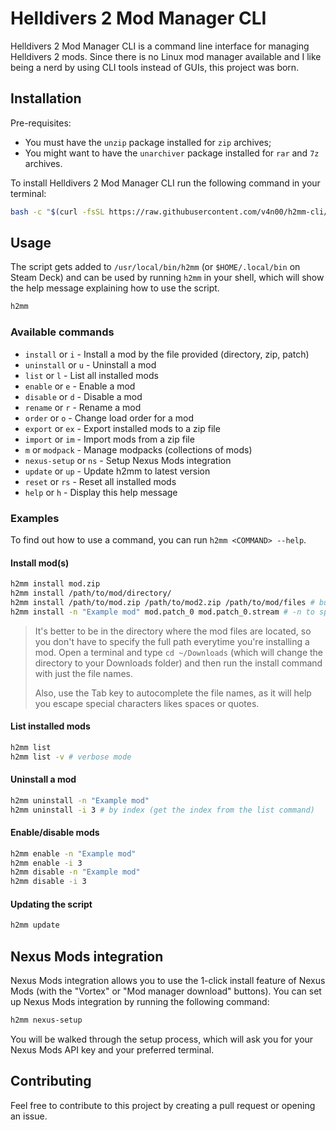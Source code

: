 # Helldivers 2 Mod Manager CLI

Helldivers 2 Mod Manager CLI is a command line interface for managing Helldivers 2 mods. Since there is no Linux mod manager available and I like being a nerd by using CLI tools instead of GUIs, this project was born.

## Installation

Pre-requisites:

- You must have the `unzip` package installed for `zip` archives;
- You might want to have the `unarchiver` package installed for `rar` and `7z` archives.

To install Helldivers 2 Mod Manager CLI run the following command in your terminal:

```bash
bash -c "$(curl -fsSL https://raw.githubusercontent.com/v4n00/h2mm-cli/refs/heads/master/install.sh)"
```

## Usage

The script gets added to `/usr/local/bin/h2mm` (or `$HOME/.local/bin` on Steam Deck) and can be used by running `h2mm` in your shell, which will show the help message explaining how to use the script.

```bash
h2mm
```

### Available commands

- `install` or `i` - Install a mod by the file provided (directory, zip, patch)
- `uninstall` or `u` - Uninstall a mod
- `list` or `l` - List all installed mods
- `enable` or `e` - Enable a mod
- `disable` or `d` - Disable a mod
- `rename` or `r` - Rename a mod
- `order` or `o` - Change load order for a mod
- `export` or `ex` - Export installed mods to a zip file
- `import` or `im` - Import mods from a zip file
- `m` or `modpack` - Manage modpacks (collections of mods)
- `nexus-setup` or `ns` - Setup Nexus Mods integration
- `update` or `up` - Update h2mm to latest version
- `reset` or `rs` - Reset all installed mods
- `help` or `h` - Display this help message

### Examples

To find out how to use a command, you can run `h2mm <COMMAND> --help`.

#### Install mod(s)

```bash
h2mm install mod.zip
h2mm install /path/to/mod/directory/
h2mm install /path/to/mod.zip /path/to/mod2.zip /path/to/mod/files # bulk install mods
h2mm install -n "Example mod" mod.patch_0 mod.patch_0.stream # -n to specify name of the mod
```

> It's better to be in the directory where the mod files are located, so you don't have to specify the full path everytime you're installing a mod. Open a terminal and type `cd ~/Downloads` (which will change the directory to your Downloads folder) and then run the install command with just the file names.
>
> Also, use the Tab key to autocomplete the file names, as it will help you escape special characters likes spaces or quotes.

#### List installed mods

```bash
h2mm list
h2mm list -v # verbose mode
```

#### Uninstall a mod

```bash
h2mm uninstall -n "Example mod"
h2mm uninstall -i 3 # by index (get the index from the list command)
```

#### Enable/disable mods

```bash
h2mm enable -n "Example mod"
h2mm enable -i 3
h2mm disable -n "Example mod"
h2mm disable -i 3
```

#### Updating the script

```bash
h2mm update
```

## Nexus Mods integration

Nexus Mods integration allows you to use the 1-click install feature of Nexus Mods (with the "Vortex" or "Mod manager download" buttons). You can set up Nexus Mods integration by running the following command:

```bash
h2mm nexus-setup
```

You will be walked through the setup process, which will ask you for your Nexus Mods API key and your preferred terminal.

## Contributing

Feel free to contribute to this project by creating a pull request or opening an issue.
